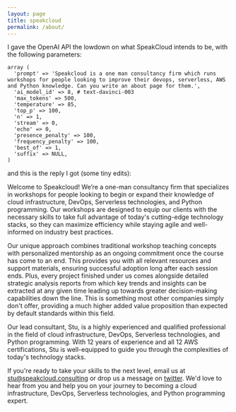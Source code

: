 ```yaml
---
layout: page
title: speakcloud
permalink: /about/
---
```


I gave the OpenAI API the lowdown on what SpeakCloud intends to be, with the following parameters:

```
array (
  'prompt' => 'Speakcloud is a one man consultancy firm which runs workshops for people looking to improve their devops, serverless, AWS and Python knowledge. Can you write an about page for them.',
  'ai_model_id' => 8, # text-davinci-003
  'max_tokens' => 500,
  'temperature' => 85,
  'top_p' => 100,
  'n' => 1,
  'stream' => 0,
  'echo' => 0,
  'presence_penalty' => 100,
  'frequency_penalty' => 100,
  'best_of' => 1,
  'suffix' => NULL,
)  
```

and this is the reply I got (some tiny edits):

Welcome to Speakcloud! We’re a one-man consultancy firm that specializes in workshops for people looking to begin or expand their knowledge of cloud infrastructure, DevOps, Serverless technologies, and Python programming. Our workshops are designed to equip our clients with the necessary skills to take full advantage of today's cutting-edge technology stacks, so they can maximize efficiency while staying agile and well-informed on industry best practices.

Our unique approach combines traditional workshop teaching concepts with personalized mentorship as an ongoing commitment once the course has come to an end. This provides you with all relevant resources and support materials, ensuring successful adoption long after each session ends. Plus, every project finished under us comes alongside detailed strategic analysis reports from which key trends and insights can be extracted at any given time leading up towards greater decision-making capabilities down the line. This is something most other companies simply don't offer, providing a much higher added value proposition than expected by default standards within this field.

Our lead consultant, Stu, is a highly experienced and qualified professional in the field of cloud infrastructure, DevOps, Serverless technologies, and Python programming. With 12 years of experience and all 12 AWS certifications, Stu is well-equipped to guide you through the complexities of today's technology stacks.

If you're ready to take your skills to the next level, email us at [stu@speakcloud.consulting](mailto:stu@speakcloud.consulting) or drop us a message on [twitter](https://twitter.com/speakclouder). We'd love to hear from you and help you on your journey to becoming a cloud infrastructure, DevOps, Serverless technologies, and Python programming expert.
